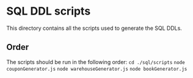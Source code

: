 # SQL DDL scripts
This directory contains all the scripts used to generate the SQL DDLs.

## Order
The scripts should be run in the following order:
`cd ./sql/scripts`
`node couponGenerator.js`
`node warehouseGenerator.js`
`node bookGenerator.js`
